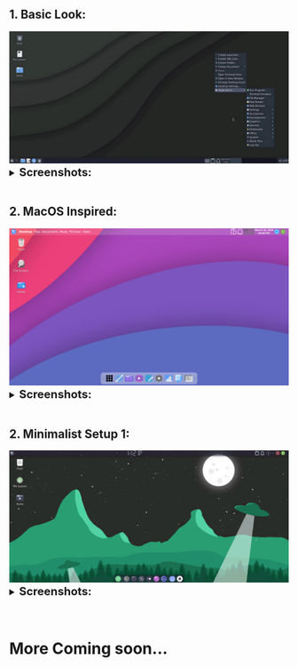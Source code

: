 ## 1. Basic Look:

<center><img src="images/xfce/1_look/look.png"></center>

<details style ="font-size: larger">
<summary><b style ="font-size: larger">Screenshots: </b></summary>
<img src="images/xfce/1_look/desktop.png">
</details>

<br>

## 2. MacOS Inspired:

<center><img src="images/xfce/2_look/desktop.png"></center>

<details style ="font-size: larger">
<summary><b style ="font-size: larger">Screenshots: </b></summary>

|Apps|Terminal|
|--|--|
|![img](images/xfce/2_look/applications.png)|![img](images/xfce/2_look/terminal.png)|

|App Search|Hover Effect|
|--|--|
|![img](images/xfce/2_look/search_menu.png)|![img](images/xfce/2_look/hover_effect.gif)|

</details>
<br>

## 2. Minimalist Setup 1:

<center><img src="images/xfce/3_look/desktop.png"></center>

<details style ="font-size: larger">
<summary><b style ="font-size: larger">Screenshots: </b></summary>

|Apps|Panel|App Search|
|--|--|--|
|![img](images/xfce/3_look/apps.png)|![img](images/xfce/3_look/extra.png)|![img](images/xfce/3_look/app-search.png)|

</details>
<br>
<br>

# More Coming soon...
